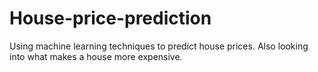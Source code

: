 # House-price-prediction
Using machine learning techniques to predict house prices. Also looking into what makes a house more expensive.
